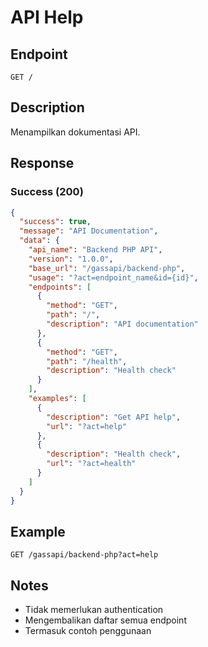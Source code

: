 # API Help

## Endpoint
`GET /`

## Description
Menampilkan dokumentasi API.

## Response
### Success (200)
```json
{
  "success": true,
  "message": "API Documentation",
  "data": {
    "api_name": "Backend PHP API",
    "version": "1.0.0",
    "base_url": "/gassapi/backend-php",
    "usage": "?act=endpoint_name&id={id}",
    "endpoints": [
      {
        "method": "GET",
        "path": "/",
        "description": "API documentation"
      },
      {
        "method": "GET",
        "path": "/health",
        "description": "Health check"
      }
    ],
    "examples": [
      {
        "description": "Get API help",
        "url": "?act=help"
      },
      {
        "description": "Health check",
        "url": "?act=health"
      }
    ]
  }
}
```

## Example
```
GET /gassapi/backend-php?act=help
```

## Notes
- Tidak memerlukan authentication
- Mengembalikan daftar semua endpoint
- Termasuk contoh penggunaan